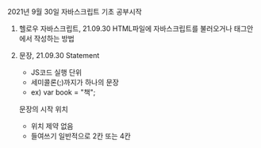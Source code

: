 2021년 9월 30일 자바스크립트 기초 공부시작

1. 헬로우 자바스크립트, 21.09.30
   HTML파일에 자바스크립트를 불러오거나 태그안에서 작성하는 방법

2. 문장, 21.09.30
   Statement

   - JS코드 실행 단위
   - 세미콜론(;)까지가 하나의 문장
   - ex) var book = "책";

   문장의 시작 위치

   - 위치 제약 없음
   - 들여쓰기 일반적으로 2칸 또는 4칸
